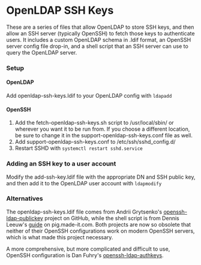 # OpenLDAP SSH Keys

These are a series of files that allow OpenLDAP to store SSH keys, and then allow an SSH server (typically OpenSSH) to fetch those keys to authenticate users. It includes a custom OpenLDAP schema in .ldif format, an OpenSSH server config file drop-in, and a shell script that an SSH server can use to query the OpenLDAP server.

### Setup

#### OpenLDAP
Add openldap-ssh-keys.ldif to your OpenLDAP config with `ldapadd`

#### OpenSSH
1. Add the fetch-openldap-ssh-keys.sh script to /usr/local/sbin/ or wherever you want it to be run from. If you choose a different location, be sure to change it in the support-openldap-ssh-keys.conf file as well.
2. Add support-openldap-ssh-keys.conf to /etc/ssh/sshd_config.d/
3. Restart SSHD with `systemctl restart sshd.service`

### Adding an SSH key to a user account
Modify the add-ssh-key.ldif file with the appropriate DN and SSH public key, and then add it to the OpenLDAP user account with `ldapmodify`

### Alternatives
The openldap-ssh-keys.ldif file comes from Andrii Grytsenko's [openssh-ldap-publickey](https://github.com/AndriiGrytsenko/openssh-ldap-publickey/blob/v1.0.2/misc/openssh-lpk-openldap.ldif) project on GitHub, while the shell script is from Dennis Leeuw's [guide](https://pig.made-it.com/ldap-openssh.html#31454) on pig.made-it.com. Both projects are now so obsolete that neither of their OpenSSH configurations work on modern OpenSSH servers, which is what made this project necessary.

A more comprehensive, but more complicated and difficult to use, OpenSSH configuration is Dan Fuhry's [openssh-ldap-authkeys](https://github.com/fuhry/openssh-ldap-authkeys).

